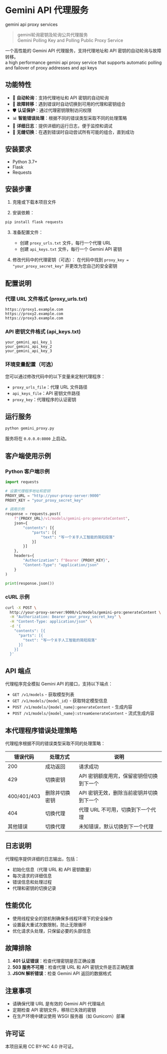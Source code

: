 # Gemini API 代理服务
gemini api proxy services

>gemini轮询密钥及轮询公共代理服务\
>Gemini Polling Key and Polling Public Proxy Service

一个高性能的 Gemini API 代理服务，支持代理地址和 API 密钥的自动轮询与故障转移。\
a high performance gemini api proxy service that supports automatic polling and failover of proxy addresses and api keys

## 功能特性

- 🔄 **自动轮询**：支持代理地址和 API 密钥的自动轮询
- 🔧 **故障转移**：遇到错误时自动切换到可用的代理和密钥组合
- 🛡️ **认证保护**：通过代理密钥限制访问权限
- 📊 **智能错误处理**：根据不同的错误类型采取不同的处理策略
- 📝 **详细日志**：提供详细的运行日志，便于监控和调试
- 🔄 **无缝切换**：在遇到错误时自动尝试所有可能的组合，直到成功

## 安装要求

- Python 3.7+
- Flask
- Requests

## 安装步骤

1. 克隆或下载本项目文件

2. 安装依赖：
```bash
pip install flask requests
```

3. 准备配置文件：
   - 创建 `proxy_urls.txt` 文件，每行一个代理 URL
   - 创建 `api_keys.txt` 文件，每行一个 Gemini API 密钥

4. 修改代码中的代理密钥（可选）：
   在代码中找到 `proxy_key = "your_proxy_secret_key"` 并更改为您自己的安全密钥

## 配置说明

### 代理 URL 文件格式 (proxy_urls.txt)
```
https://proxy1.example.com
https://proxy2.example.com
https://proxy3.example.com
```

### API 密钥文件格式 (api_keys.txt)
```
your_gemini_api_key_1
your_gemini_api_key_2
your_gemini_api_key_3
```

### 环境变量配置（可选）
您可以通过修改代码中的以下变量来定制代理程序：
- `proxy_urls_file`：代理 URL 文件路径
- `api_keys_file`：API 密钥文件路径
- `proxy_key`：代理程序的认证密钥

## 运行服务

```bash
python gemini_proxy.py
```

服务将在 `0.0.0.0:8000` 上启动。

## 客户端使用示例

### Python 客户端示例
```python
import requests

# 设置代理程序地址和密钥
PROXY_URL = "http://your-proxy-server:9000"
PROXY_KEY = "your_proxy_secret_key"

# 调用示例
response = requests.post(
    f"{PROXY_URL}/v1/models/gemini-pro:generateContent",
    json={
        "contents": [{
            "parts": [{
                "text": "写一个关于人工智能的简短段落"
            }]
        }]
    },
    headers={
        "Authorization": f"Bearer {PROXY_KEY}",
        "Content-Type": "application/json"
    }
)

print(response.json())
```

### cURL 示例
```bash
curl -X POST \
  http://your-proxy-server:9000/v1/models/gemini-pro:generateContent \
  -H "Authorization: Bearer your_proxy_secret_key" \
  -H "Content-Type: application/json" \
  -d '{
    "contents": [{
      "parts": [{
        "text": "写一个关于人工智能的简短段落"
      }]
    }]
  }'
```

## API 端点

代理程序完全模拟 Gemini API 的接口，支持以下端点：

- `GET /v1/models` - 获取模型列表
- `GET /v1/models/{model_id}` - 获取特定模型信息
- `POST /v1/models/{model_name}:generateContent` - 生成内容
- `POST /v1/models/{model_name}:streamGenerateContent` - 流式生成内容

## 本代理程序错误处理策略

代理程序根据不同的错误类型采取不同的处理策略：

| 错误代码 | 处理方式 | 说明 |
|---------|---------|------|
| 200 | 成功返回 | 请求成功 |
| 429 | 切换密钥 | API 密钥额度用完，保留密钥但切换到下一个 |
| 400/401/403 | 删除并切换密钥 | API 密钥无效，删除当前密钥并切换到下一个 |
| 404 | 切换代理 | 代理 URL 不可用，切换到下一个代理 |
| 其他错误 | 切换代理 | 未知错误，默认切换到下一个代理 |

## 日志说明

代理程序提供详细的日志输出，包括：
- 初始化信息（代理 URL 和 API 密钥数量）
- 每次请求的详细信息
- 错误信息和处理过程
- 代理和密钥的切换记录

## 性能优化

- 使用线程安全的锁机制确保多线程环境下的安全操作
- 设置最大重试次数限制，防止无限循环
- 优化请求头处理，只保留必要的头部信息

## 故障排除

1. **401 认证错误**：检查代理密钥是否正确设置
2. **503 服务不可用**：检查代理 URL 和 API 密钥文件是否正确配置
3. **JSON 解析错误**：检查 Gemini API 返回的数据格式

## 注意事项

- 请确保代理 URL 是有效的 Gemini API 代理端点
- 定期检查 API 密钥文件，移除已失效的密钥
- 在生产环境中建议使用 WSGI 服务器（如 Gunicorn）部署

## 许可证

本项目采用 CC BY-NC 4.0 许可证。
